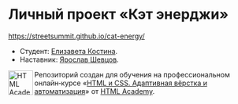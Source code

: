 # Личный проект «Кэт энерджи»

https://streetsummit.github.io/cat-energy/

* Студент: [Елизавета Костина](https://up.htmlacademy.ru/adaptive/21/user/1251955).
* Наставник: [Ярослав Шевцов](https://htmlacademy.ru/profile/redx).

<a href="https://htmlacademy.ru/intensive/adaptive"><img align="left" width="50" height="50" alt="HTML Academy" src="https://up.htmlacademy.ru/static/img/intensive/adaptive/logo-for-github-2.png"></a>

Репозиторий создан для обучения на профессиональном онлайн‑курсе «[HTML и CSS. Адаптивная вёрстка и автоматизация](https://htmlacademy.ru/intensive/adaptive)» от [HTML Academy](https://htmlacademy.ru).

[travis-image]: https://travis-ci.com/htmlacademy-adaptive/1251955-cat-energy-21.svg?branch=master
[travis-url]: https://travis-ci.com/htmlacademy-adaptive/1251955-cat-energy-21
[dependency-image]: https://david-dm.org/htmlacademy-adaptive/1251955-cat-energy-21/dev-status.svg?style=flat-square
[dependency-url]: https://david-dm.org/htmlacademy-adaptive/1251955-cat-energy-21?type=dev
